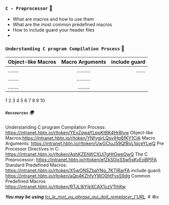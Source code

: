 ### `C - Preprocessor` :dart:

* What are macros and how to use them
* What are the most common predefined macros
* How to include guard your header files
* 

### `Understanding C program Compilation Process`     :floppy_disk:

| Object-like Macros  | Macro Arguments |include guard|
| ------------------- |:---------------:|------------:|
| ........            | ..........      |.......      |
| ........            | ..........      |             |
| ........            | .........       |             |

#### 

1
2
3
4
5
6
7
8
9
10


##### `Ressources`   :earth_africa:
Understanding C program Compilation Process: https://intranet.hbtn.io/rltoken/YExZqwaYLppKtBK4Hr8Iyw
Object-like Macros:https://intranet.hbtn.io/rltoken/YNfygjrLQsvIHp6fKY1CjA
Macro Arguments: https://intranet.hbtn.io/rltoken/UwGCIuJ59QfBvL1qceYLwQ
Pre Processor Directives in C: https://intranet.hbtn.io/rltoken/AshKZEhWCXUi7gHtOweOwQ
The C Preprocessor: https://intranet.hbtn.io/rltoken/efZkS0ixSSw5sKvEoBPlFA
Standard Predefined Macros: https://intranet.hbtn.io/rltoken/X5wONSZbaYNg_7KTIRarFA
include guard: https://intranet.hbtn.io/rltoken/aQn4KZhfyYWO0htFvsS9dg
Common Predefined Macros: https://intranet.hbtn.io/rltoken/RTJL9iYjkXCAX1czVTthKw

__*You may be using*__ [*Ici_le_mot_ou_phrase_qui_doit_remplacer_l'URL*](https://markdownlivepreview.com/). 
	# :spider_web::fist_raised:

```


```
